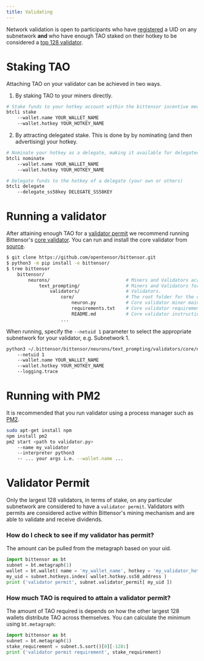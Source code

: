 ```yaml
---
title: Validating
---
```

Network validation is open to participants who have [registered](../subnetworks/registration) a UID on any subnetwork **and** who have enough TAO staked on their hotkey to be considered a [top 128 validator](../validating/validator-permit).

 
# Staking TAO 

Attaching TAO on your validator can be achieved in two ways.

1. By staking TAO to your miners directly.
```bash dark
# Stake funds to your hotkey account within the bittensor incentive mechanism.
btcli stake 
    --wallet.name YOUR_WALLET_NAME 
    --wallet.hotkey YOUR_HOTKEY_NAME
```
2. By attracting delegated stake. This is done by by nominating (and then advertising) your hotkey.
```bash dark
# Nominate your hotkey as a delegate, making it available for delegated stake.
btcli nominate 
    --wallet.name YOUR_WALLET_NAME 
    --wallet.hotkey YOUR_HOTKEY_NAME

# Delegate funds to the hotkey of a delegate (your own or others)  
btcli delegate 
    --delegate_ss58key DELEGATE_SS58KEY
```
# Running a validator

After attaining enough TAO for a [validator permit](../validating/validator-permit) we recommend running Bittensor's [core validator](https://github.com/opentensor/bittensor/tree/text_prompting/neurons/text/prompting/validators). You can run and install the core validator from [source](https://github.com/opentensor/bittensor.git). 
```bash dark
$ git clone https://github.com/opentensor/bittensor.git
$ python3 -m pip install -e bittensor/
$ tree bittensor
    bittensor/                             
        neurons/                            # Miners and Validators across all subnetworks.
            text_prompting/                 # Miners and Validators for the text_prompting subnetwork.
                validators/                 # Validators.
                    core/                   # The root folder for the core validator.
                        neuron.py           # Core validator miner main script.
                        requirements.txt    # Core validator requirements.
                        README.md           # Core validator instructions.
                    ...
```
When running, specify the `--netuid 1` parameter to select the appropriate subnetwork for your validator, e.g. Subnetwork 1.
```bash dark title=neurons/text_prompting/validators/core link=https://github.com/opentensor/bittensor/tree/text_prompting/neurons/text/prompting/validators/core
python3 ~/.bittensor/bittensor/neurons/text_prompting/validators/core/neuron.py 
    --netuid 1
    --wallet.name YOUR_WALLET_NAME 
    --wallet.hotkey YOUR_HOTKEY_NAME
    --logging.trace
```

# Running with PM2
It is recommended that you run validator using a process manager such as [PM2](https://pm2.io/).
```bash dark
sudo apt-get install npm
npm install pm2
pm2 start <path to validator.py> 
    --name my_validator 
    --interpreter python3 
    -- ... your args i.e. --wallet.name ...
```

# Validator Permit

Only the largest 128 validators, in terms of stake, on any particular subnetwork are considered to have a `validator permit`. Validators with permits are considered active within Bittensor's mining mechanism and are able to validate and receive dividends. 

### How do I check to see if my validator has permit?
The amount can be pulled from the metagraph based on your uid.
```python numbered dark
import bittensor as bt
subnet = bt.metagraph(1)
wallet = bt.wallet( name = 'my_wallet_name', hotkey = 'my_validator_hotkey_name' )
my_uid = subnet.hotkeys.index( wallet.hotkey.ss58_address )
print ('validator permit', subnet.validator_permit[ my_uid ])
```

### How much TAO is required to attain a validator permit?
The amount of TAO required is depends on how the other largest 128 wallets distribute TAO across themselves. You can calculate the minimum using `bt.metagraph`:
```python numbered dark
import bittensor as bt
subnet = bt.metagraph(1)
stake_requirement = subnet.S.sort()[0][-128:]
print ('validator permit requirement', stake_requirement)
```
